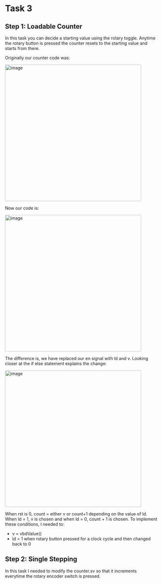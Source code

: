 # Task 3 #
## Step 1: Loadable Counter ##
In this task you can decide a starting value using the rotary toggle. Anytime the rotary button is pressed the counter resets to the starting value and starts from there.

Originally our counter code was:

<img width="450" alt="image" src="https://user-images.githubusercontent.com/69715492/198644871-526e4d41-11eb-410d-9e56-6a982d9c5bd9.png">

Now our code is: 

<img width="450" alt="image" src="https://user-images.githubusercontent.com/69715492/198644630-c6e4e4e6-92ea-4e9b-982c-ab93a1574119.png">

The difference is, we have replaced our en signal with ld and v. Looking closer at the if else statement explains the change: 

<img width="450" alt="image" src="https://user-images.githubusercontent.com/69715492/198647846-f60aa585-b575-42a2-9d4c-75139e44e062.png">

When rst is 0, count = either v or count+1 depending on the value of ld. When ld = 1, v is chosen and when ld = 0, count + 1 is chosen. To implement these conditions, I needed to:
* v = vbdValue()
* ld = 1 when rotary button pressed for a clock cycle and then changed back to 0



## Step 2: Single Stepping ##
In this task I needed to modify the counter.sv so that it increments everytime the rotary encoder switch is pressed.
